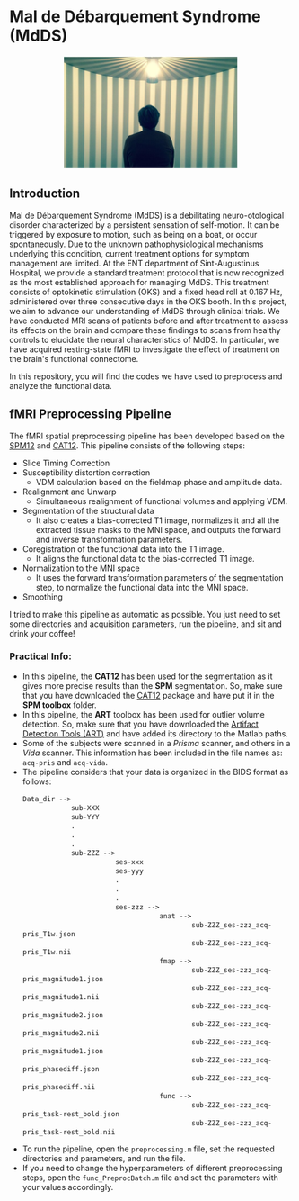 # Mal de Débarquement Syndrome (MdDS)

<p align="center">
<img src="img.jpg" alt="" height="200"/>
</p>

## Introduction 
Mal de Débarquement Syndrome (MdDS) is a debilitating neuro-otological disorder characterized by a persistent sensation of self-motion. It can be triggered by exposure to motion, such as being on a boat, or occur spontaneously. Due to the unknown pathophysiological mechanisms underlying this condition, current treatment options for symptom management are limited. At the ENT department of Sint-Augustinus Hospital, we provide a standard treatment protocol that is now recognized as the most established approach for managing MdDS. This treatment consists of optokinetic stimulation (OKS) and a fixed head roll at 0.167 Hz, administered over three consecutive days in the OKS booth. In this project, we aim to advance our understanding of MdDS through clinical trials. We have conducted MRI scans of patients before and after treatment to assess its effects on the brain and compare these findings to scans from healthy controls to elucidate the neural characteristics of MdDS. In particular, we have acquired resting-state fMRI to investigate the effect of treatment on the brain's functional connectome.

In this repository, you will find the codes we have used to preprocess and analyze the functional data.

## fMRI Preprocessing Pipeline

The fMRI spatial preprocessing pipeline has been developed based on the [SPM12](https://www.fil.ion.ucl.ac.uk/spm/software/spm12/) and [CAT12](https://neuro-jena.github.io/cat/). 
This pipeline consists of the following steps: 

- Slice Timing Correction 
- Susceptibility distortion correction
  - VDM calculation based on the fieldmap phase and amplitude data. 
- Realignment and Unwarp
  - Simultaneous realignment of functional volumes and applying VDM.
- Segmentation of the structural data
  - It also creates a bias-corrected T1 image, normalizes it and all the extracted tissue masks to the MNI space, and outputs the forward and inverse transformation parameters.
- Coregistration of the functional data into the T1 image.
  - It aligns the functional data to the bias-corrected T1 image.
- Normalization to the MNI space
  - It uses the forward transformation parameters of the segmentation step, to normalize the functional data into the MNI space. 
- Smoothing 

I tried to make this pipeline as automatic as possible. You just need to set some directories and acquisition parameters, run the pipeline, and sit and drink your coffee!

### Practical Info: 

- In this pipeline, the **CAT12** has been used for the segmentation as it gives more precise results than the **SPM** segmentation. So, make sure that you have downloaded the [CAT12](https://neuro-jena.github.io/cat/) package and have put it in the **SPM toolbox** folder.
- In this pipeline, the **ART** toolbox has been used for outlier volume detection. So, make sure that you have downloaded the [Artifact Detection Tools (ART)](https://www.nitrc.org/projects/artifact_detect/) and have added its directory to the Matlab paths.
- Some of the subjects were scanned in a *Prisma* scanner, and others in a *Vida* scanner. This information has been included in the file names as: `acq-pris` and `acq-vida`.   
- The pipeline considers that your data is organized in the BIDS format as follows:
  ```
  Data_dir -->
              sub-XXX
              sub-YYY
              .
              .
              .
              sub-ZZZ -->
                         ses-xxx
                         ses-yyy
                         .
                         .
                         .
                         ses-zzz -->
                                    anat -->
                                            sub-ZZZ_ses-zzz_acq-pris_T1w.json
                                            sub-ZZZ_ses-zzz_acq-pris_T1w.nii
                                    fmap -->
                                            sub-ZZZ_ses-zzz_acq-pris_magnitude1.json
                                            sub-ZZZ_ses-zzz_acq-pris_magnitude1.nii
                                            sub-ZZZ_ses-zzz_acq-pris_magnitude2.json
                                            sub-ZZZ_ses-zzz_acq-pris_magnitude2.nii
                                            sub-ZZZ_ses-zzz_acq-pris_magnitude1.json
                                            sub-ZZZ_ses-zzz_acq-pris_phasediff.json
                                            sub-ZZZ_ses-zzz_acq-pris_phasediff.nii
                                    func -->
                                            sub-ZZZ_ses-zzz_acq-pris_task-rest_bold.json
                                            sub-ZZZ_ses-zzz_acq-pris_task-rest_bold.nii
  ```
- To run the pipeline, open the `preprocessing.m` file, set the requested directories and parameters, and run the file.
- If you need to change the hyperparameters of different preprocessing steps, open the `func_PreprocBatch.m` file and set the parameters with your values accordingly.
